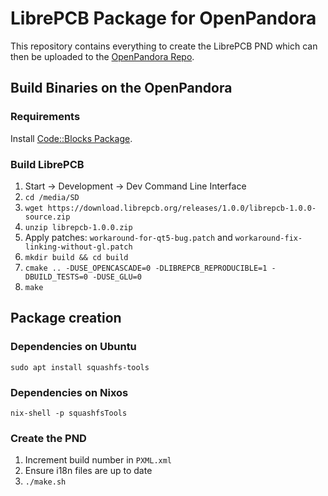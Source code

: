 # LibrePCB Package for OpenPandora

This repository contains everything to create the LibrePCB PND which can then be uploaded to the
[OpenPandora Repo](https://repo.openpandora.org/?page=detail&app=librepcb).

## Build Binaries on the OpenPandora

### Requirements

Install [Code::Blocks Package](http://repo.openpandora.org/?page=detail&app=codeblocks6022).

### Build LibrePCB

1. Start -> Development -> Dev Command Line Interface
2. `cd /media/SD`
3. `wget https://download.librepcb.org/releases/1.0.0/librepcb-1.0.0-source.zip`
4. `unzip librepcb-1.0.0.zip`
5. Apply patches: `workaround-for-qt5-bug.patch` and `workaround-fix-linking-without-gl.patch`
6. `mkdir build && cd build`
7. `cmake .. -DUSE_OPENCASCADE=0 -DLIBREPCB_REPRODUCIBLE=1 -DBUILD_TESTS=0 -DUSE_GLU=0`
8. `make`


## Package creation

### Dependencies on Ubuntu

```
sudo apt install squashfs-tools
```

### Dependencies on Nixos

```
nix-shell -p squashfsTools
```

### Create the PND

1. Increment build number in `PXML.xml`
2. Ensure i18n files are up to date
3. `./make.sh`

